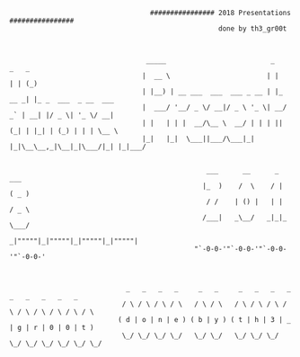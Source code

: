                                        ################ 2018 Presentations ################
                                                        done by th3_gr00t



                                      _____                          _        _   _                 
                                     |  __ \                        | |      | | (_)                
                                     | |__) | __ ___  ___  ___ _ __ | |_ __ _| |_ _  ___  _ __  ___ 
                                     |  ___/ '__/ _ \/ __|/ _ \ '_ \| __/ _` | __| |/ _ \| '_ \/ __|
                                     | |   | | |  __/\__ \  __/ | | | || (_| | |_| | (_) | | | \__ \
                                     |_|   |_|  \___||___/\___|_| |_|\__\__,_|\__|_|\___/|_| |_|___/
                                                                

                                                     ___      __      _      ___   
                                                    |_  )    /  \    / |    ( _ )  
                                                     / /    | () |   | |    / _ \  
                                                    /___|   _\__/   _|_|_   \___/  
                                                  _|"""""|_|"""""|_|"""""|_|"""""| 
                                                  "`-0-0-'"`-0-0-'"`-0-0-'"`-0-0-' 



                                 _   _   _   _     _   _     _   _   _   _   _   _   _   _   _  
                                / \ / \ / \ / \   / \ / \   / \ / \ / \ / \ / \ / \ / \ / \ / \ 
                               ( d | o | n | e ) ( b | y ) ( t | h | 3 | _ | g | r | 0 | 0 | t )
                                \_/ \_/ \_/ \_/   \_/ \_/   \_/ \_/ \_/ \_/ \_/ \_/ \_/ \_/ \_/ 

